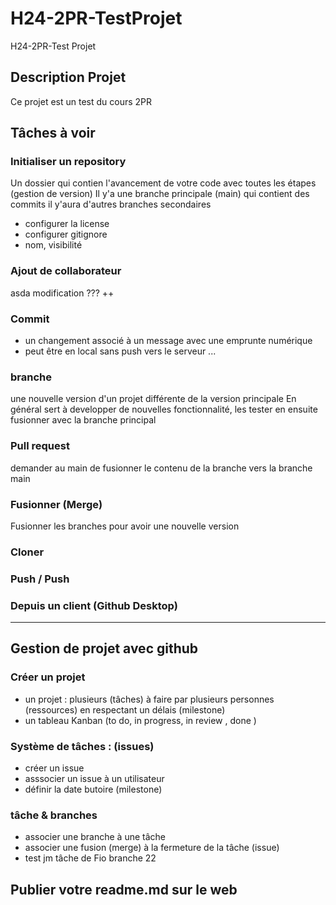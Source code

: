 # H24-2PR-TestProjet
H24-2PR-Test Projet

## Description Projet
Ce projet est un test du cours 2PR

## Tâches à voir 

### Initialiser un repository
Un dossier qui contien l'avancement de votre code avec toutes les étapes (gestion de version)
Il y'a une branche principale (main) qui contient des commits
il y'aura d'autres branches secondaires
- configurer la license 
- configurer gitignore
- nom, visibilité

### Ajout de collaborateur
asda
modification ???
++
### Commit
- un changement associé à un message avec une emprunte numérique
- peut être en local sans push vers le serveur ...  
### branche
une nouvelle version d'un projet différente de la version principale
En général sert à developper de nouvelles fonctionnalité, les tester en ensuite fusionner avec la branche principal 

### Pull request
demander au main de fusionner le contenu de la branche vers la branche main 

### Fusionner (Merge)
Fusionner les branches pour avoir une nouvelle version 

### Cloner 

### Push / Push

### Depuis un client (Github Desktop)


------------------------------------------

## Gestion de projet avec github

### Créer un projet 
- un projet : plusieurs (tâches) à faire par plusieurs personnes (ressources) en respectant un délais (milestone)
- un tableau Kanban (to do, in progress, in review , done )

### Système de tâches : (issues)
- créer un issue 
- asssocier un issue à un utilisateur
- définir la date butoire (milestone) 

### tâche & branches
- associer une branche à une tâche
- associer une fusion (merge) à la fermeture de la tâche (issue)
- test jm tâche de Fio branche 22


## Publier votre readme.md sur le web 

